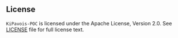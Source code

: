 ## License

`KiPavois-POC` is licensed under the Apache License, Version 2.0.
See [LICENSE](LICENSE) file for full license text.
